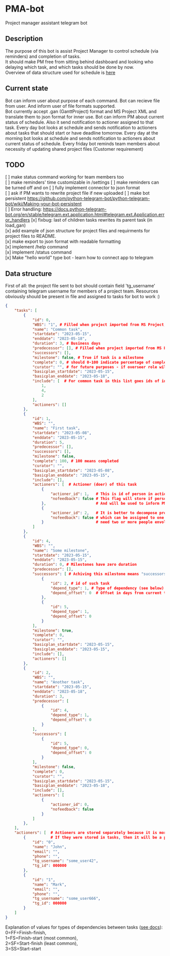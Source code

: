 # PMA-bot

Project manager assistant telegram bot

## Description

The purpose of this bot is assist Project Manager to control schedule (via reminders) and completion of tasks.  
It should make PM free from sitting behind dashboard and looking who delaying which task, and which tasks should be done by now.  
Overview of data structure used for schedule is [here](#data-structure)  

## Current state

Bot can inform user about purpose of each command.
Bot can recieve file from user. And inform user of file formats supported.  
Bot currently accept .gan (GanttProject) format and MS Project XML and translate them to json format for inner use.
Bot can inform PM about current status of schedule. Also it send notification to actioner assigned to that task.
Every day bot looks at schedule and sends notification to actioners about tasks that should start or have deadline tomorrow.
Every day at the morning bot looks at schedule and sends notification to actioners about current status of schedule.
Every friday bot reminds team members about necessity of updating shared project files (Customer requirement)

## TODO

[ ] make status command working for team members too  
[ ] make reminders' time customizable in /settings
[ ] make reminders can be turned off and on
[ ] fully implement connector to json format  
[ ] ask if PM wants to rewrite project file if new uploaded
[ ] make bot persistent https://github.com/python-telegram-bot/python-telegram-bot/wiki/Making-your-bot-persistent  
[ ] Error handling: https://docs.python-telegram-bot.org/en/stable/telegram.ext.application.html#telegram.ext.Application.error_handlers
[x] fixbug: last of children tasks rewrites its parent task (in load_gan)  
[x] add example of json structure for project files and requirments for project files to README.  
[x] make export to json format with readable formatting  
[x] implement /help command  
[x] implement /status command  
[x] Make "hello world" type bot - learn how to connect app to telegram  

## Data structure

First of all: the project file sent to bot should contain field 'tg_username' containing telegram username for members of a project team. Resources obviously should be present in file and assigned to tasks for bot to work :)


```json
{
    "tasks": [
        {
            "id": 0,
            "WBS": "1", # Filled when project imported from MS Project, otherwise it's empty; bot not using it for now.
            "name": "Common task",
            "startdate": "2023-05-15",
            "enddate": "2023-05-18",
            "duration": 3, # Business days
            "predecessor": [], # Filled when project imported from MS Project, otherwise it's empty; bot not using it for now.
            "successors": [], 
            "milestone": false, # True if task is a milestone
            "complete": 0, # should 0-100 indicate percentage of completion
            "curator": "", # for future purposes - if overseer role will be needed
            "basicplan_startdate": "2023-05-15",
            "basicplan_enddate": "2023-05-18",
            "include": [  # For common task in this list goes ids of included subtasks. 
                1,
                4,
                2
            ],
            "actioners": []
        },
        {
            "id": 1,
            "WBS": "",
            "name": "First task",
            "startdate": "2023-05-08",
            "enddate": "2023-05-15",
            "duration": 5,
            "predecessor": [],
            "successors": [],
            "milestone": false,
            "complete": 100, # 100 means completed
            "curator": "",
            "basicplan_startdate": "2023-05-08",
            "basicplan_enddate": "2023-05-15",
            "include": [],
            "actioners": [  # Actioner (doer) of this task
                {
                    "actioner_id": 1,   # This is id of person in actioners list below
                    "nofeedback": false # This flag will store if person didn't respond on last reminder
                },                      # And will be used to inform PM that this task may lack of attention 
                {
                    "actioner_id": 2,   # It is better to decompose project to small task  
                    "nofeedback": false # which can be assigned to one doer, but some tasks (like moving furniture)
                }                       # need two or more people envolved
            ]
        },
        {
            "id": 4,
            "WBS": "",
            "name": "Some milestone",
            "startdate": "2023-05-15",
            "enddate": "2023-05-15",
            "duration": 0, # Milestones have zero duration
            "predecessor": [],
            "successors": [ # Achiving this milestone means "successors" task started
                {
                    "id": 2, # id of such task
                    "depend_type": 1, # Type of dependency (see below)
                    "depend_offset": 0  # Offset in days from current task (negative number means its earlier in time)
                },
                {
                    "id": 5,
                    "depend_type": 1,
                    "depend_offset": 0
                }
            ],
            "milestone": true,
            "complete": 0,
            "curator": "",
            "basicplan_startdate": "2023-05-15",
            "basicplan_enddate": "2023-05-15",
            "include": [],
            "actioners": []
        },
        {
            "id": 2,
            "WBS": "",
            "name": "Another task",
            "startdate": "2023-05-15",
            "enddate": "2023-05-18",
            "duration": 3,
            "predecessor": [
                {
                    "id": 4,
                    "depend_type": 1,
                    "depend_offset": 0
                }
            ],
            "successors": [
                {
                    "id": 5,
                    "depend_type": 0,
                    "depend_offset": 0
                }
            ],
            "milestone": false,
            "complete": 0,
            "curator": "",
            "basicplan_startdate": "2023-05-15",
            "basicplan_enddate": "2023-05-18",
            "include": [],
            "actioners": [
                {
                    "actioner_id": 0,
                    "nofeedback": false
                }
            ]
        },        
    ],
    "actioners": [  # Actioners are stored separately because it is more convinient to write tg_id
        {           # If they were stored in tasks, then it will be a problem to write tg_id in each task
            "id": "0",
            "name": "John",
            "email": "",
            "phone": "",
            "tg_username": "some_user42", 
            "tg_id": 000000
        },
        {
            "id": "1",
            "name": "Mark",
            "email": "",
            "phone": "",
            "tg_username": "some_user666",
            "tg_id": 000000
        }
    ]
}

```

Explanation of values for types of dependencies between tasks ([see docs](https://learn.microsoft.com/en-us/office-project/xml-data-interchange/xml-schema-for-the-tasks-element?view=project-client-2016)):  
0=FF=Finish-finish,  
1=FS=Finish-start (most common),  
2=SF=Start-finish (least common),  
3=SS=Start-start
